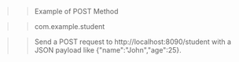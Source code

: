 >> Example of POST Method

>> com.example.student

>> Send a POST request to http://localhost:8090/student with a JSON payload like {"name":"John","age":25}.
